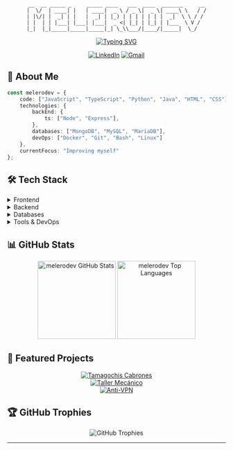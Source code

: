 <div align="center">
  <div align="center">
    
   ``` 
  __  __ _____ _     _____ ____   ___  ____  _______     __
 |  \/  | ____| |   | ____|  _ \ / _ \|  _ \| ____\ \   / /
 | |\/| |  _| | |   |  _| | |_) | | | | | | |  _|  \ \ / / 
 | |  | | |___| |___| |___|  _ <| |_| | |_| | |___  \ V /  
 |_|  |_|_____|_____|_____|_| \_\\___/|____/|_____|  \_/   
   ```

  </div>                                                             
                                            
  
  [![Typing SVG](https://readme-typing-svg.herokuapp.com?font=Fira+Code&pause=1000&color=00F7C3&center=true&vCenter=true&random=false&width=435&lines=Full-Stack+Developer🐧;Web+Design✏️)](https://git.io/typing-svg)
  
  <p align="center">
    <a href="https://www.linkedin.com/in/alejandro-melero-zhohal-85392a302/?originalSubdomain=es"><img src="https://img.shields.io/badge/LinkedIn-0077B5?style=for-the-badge&logo=linkedin&logoColor=white" alt="LinkedIn"/></a>
    <a href="mailto:melero.developer@gmail.com
"><img src="https://img.shields.io/badge/Gmail-D14836?style=for-the-badge&logo=gmail&logoColor=white" alt="Gmail"/></a>
  </p>
</div>

## 🚀 About Me

```typescript
const melerodev = {
    code: ["JavaScript", "TypeScript", "Python", "Java", "HTML", "CSS"],
    technologies: {
        backEnd: {
            ts: ["Node", "Express"],
        },
        databases: ["MongoDB", "MySQL", "MariaDB"],
        devOps: ["Docker", "Git", "Bash", "Linux"]
    },
    currentFocus: "Improving myself"
};
```

## 🛠️ Tech Stack

<details>
<summary>Frontend</summary>
<br>

![React](https://img.shields.io/badge/React-20232A?style=for-the-badge&logo=react&logoColor=61DAFB)
![Angular](https://img.shields.io/badge/Angular-20232A?style=for-the-badge&logo=angular&logoColor=61DAFB)
![JavaScript](https://img.shields.io/badge/JavaScript-F7DF1E?style=for-the-badge&logo=javascript&logoColor=black)
![TypeScript](https://img.shields.io/badge/TypeScript-007ACC?style=for-the-badge&logo=typescript&logoColor=white)
![HTML5](https://img.shields.io/badge/HTML5-E34F26?style=for-the-badge&logo=html5&logoColor=white)
![CSS3](https://img.shields.io/badge/CSS3-1572B6?style=for-the-badge&logo=css3&logoColor=white)


</details>

<details>
<summary>Backend</summary>
<br>

![NodeJS](https://img.shields.io/badge/Node.js-43853D?style=for-the-badge&logo=node.js&logoColor=white)
![Express](https://img.shields.io/badge/Express.js-404D59?style=for-the-badge)
![Python](https://img.shields.io/badge/Python-14354C?style=for-the-badge&logo=python&logoColor=white)
![Java](https://img.shields.io/badge/Java-ED8B00?style=for-the-badge&logo=openjdk&logoColor=white)
![TypeScript](https://img.shields.io/badge/TypeScript-007ACC?style=for-the-badge&logo=typescript&logoColor=white)

</details>

<details>
<summary>Databases</summary>
<br>

![MySQL](https://img.shields.io/badge/MySQL-005C84?style=for-the-badge&logo=mysql&logoColor=white)
![MongoDB](https://img.shields.io/badge/MongoDB-4EA94B?style=for-the-badge&logo=mongodb&logoColor=white)
![MariaDB](https://img.shields.io/badge/MariaDB-003545?style=for-the-badge&logo=mariadb&logoColor=white)

</details>

<details>
<summary>Tools & DevOps</summary>
<br>

![Docker](https://img.shields.io/badge/Docker-2496ED?style=for-the-badge&logo=docker&logoColor=white)
![Git](https://img.shields.io/badge/Git-F05032?style=for-the-badge&logo=git&logoColor=white)
![Linux](https://img.shields.io/badge/Linux-FCC624?style=for-the-badge&logo=linux&logoColor=black)
![Bash](https://img.shields.io/badge/Bash-4EAA25?style=for-the-badge&logo=gnu-bash&logoColor=white)

</details>

## 📊 GitHub Stats

<div align="center">
  <img height="180em" src="https://github-readme-stats.vercel.app/api?username=melerodev&show_icons=true&theme=radical" alt="melerodev GitHub Stats"/>
  <img height="180em" src="https://github-readme-stats.vercel.app/api/top-langs/?username=melerodev&layout=compact&theme=radical" alt="melerodev Top Languages"/>
</div>

## 🎯 Featured Projects

<div align="center">

[![Tamagochis Cabrones](https://github-readme-stats.vercel.app/api/pin/?username=melerodev&repo=tamagochis-cabrones&theme=radical)](https://github.com/melerodev/tamagochis-cabrones)  
[![Taller Mecánico](https://github-readme-stats.vercel.app/api/pin/?username=melerodev&repo=TallerMecanico&theme=radical)](https://github.com/melerodev/TallerMecanico)  
[![Anti-VPN](https://github-readme-stats.vercel.app/api/pin/?username=melerodev&repo=Anti-VPN&theme=radical)](https://github.com/melerodev/Anti-VPN)

</div>

## 🏆 GitHub Trophies

<div align="center">
  <img src="https://github-profile-trophy.vercel.app/?username=melerodev&theme=radical&no-frame=false&no-bg=true&margin-w=4" alt="GitHub Trophies"/>
</div>

---

